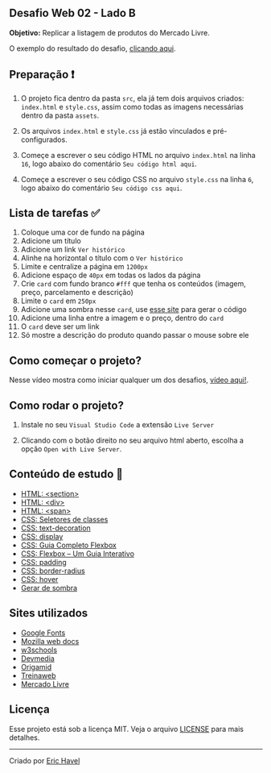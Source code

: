 ## Desafio Web 02 - Lado B

**Objetivo:** Replicar a listagem de produtos do Mercado Livre.

O exemplo do resultado do desafio, [clicando aqui](https://codelabs-36174.web.app/desafio-web-02-b).

## Preparação :exclamation:

1. O projeto fica dentro da pasta `src`, ela já tem dois arquivos criados: `index.html` e `style.css`, assim como todas as imagens necessárias dentro da pasta `assets`.

1. Os arquivos `index.html` e `style.css` já estão vinculados e pré-configurados.

1. Começe a escrever o seu código HTML no arquivo `index.html` na linha `16`, logo abaixo do comentário `Seu código html aqui`.

1. Começe a escrever o seu código CSS no arquivo `style.css` na linha `6`, logo abaixo do comentário `Seu código css aqui`.

## Lista de tarefas :white_check_mark:

1. Coloque uma cor de fundo na página
1. Adicione um título
1. Adicione um link `Ver histórico`
1. Alinhe na horizontal o título com o `Ver histórico`
1. Limite e centralize a página em `1200px`
1. Adicione espaço de `40px` em todas os lados da página
1. Crie `card` com fundo branco `#fff` que tenha os conteúdos (imagem, preço, parcelamento e descrição)
1. Limite o `card` em `250px`
1. Adicione uma sombra nesse `card`, use [esse site](https://www.cssmatic.com/box-shadow) para gerar o código 
1. Adicione uma linha entre a imagem e o preço, dentro do `card`
1. O `card` deve ser um link
1. Só mostre a descrição do produto quando passar o mouse sobre ele

## Como começar o projeto?

Nesse vídeo mostra como iniciar qualquer um dos desafios, [vídeo aqui!](https://www.youtube.com/watch?v=Vph1CUip0ik).

## Como rodar o projeto?

1. Instale no seu `Visual Studio Code` a extensão `Live Server`

1. Clicando com o botão direito no seu arquivo html aberto, escolha a opção `Open with Live Server`.

## Conteúdo de estudo :book:

- [HTML: \<section\>](https://developer.mozilla.org/pt-BR/docs/Web/HTML/Element/section)
- [HTML: \<div\>](https://www.devmedia.com.br/trabalhando-com-div-em-html/37209)
- [HTML: \<span\>](https://developer.mozilla.org/pt-BR/docs/Web/HTML/Element/span)
- [CSS: Seletores de classes](https://developer.mozilla.org/pt-BR/docs/Web/CSS/Class_selectors)
- [CSS: text-decoration](https://www.w3schools.com/cssref/pr_text_text-decoration.asp)
- [CSS: display](https://developer.mozilla.org/pt-BR/docs/Web/CSS/display)
- [CSS: Guia Completo Flexbox](https://origamid.com/projetos/flexbox-guia-completo/)
- [CSS: Flexbox – Um Guia Interativo](https://www.treinaweb.com.br/blog/css-flexbox-um-guia-interativo-parte-1-containers/)
- [CSS: padding](https://www.w3schools.com/css/css_padding.asp)
- [CSS: border-radius](https://www.w3schools.com/cssref/css3_pr_border-radius.asp)
- [CSS: hover](https://developer.mozilla.org/pt-BR/docs/Web/CSS/:hover)
- [Gerar de sombra](https://www.cssmatic.com/box-shadow)

## Sites utilizados

- [Google Fonts](https://fonts.google.com/)
- [Mozilla web docs](https://developer.mozilla.org/)
- [w3schools](https://www.w3schools.com)
- [Devmedia](https://www.devmedia.com.br)
- [Origamid](https://origamid.com)
- [Treinaweb](https://www.treinaweb.com.br/)
- [Mercado Livre](http://mercadolivre.com/)

## Licença

Esse projeto está sob a licença MIT. Veja o arquivo [LICENSE](/LICENSE) para mais detalhes.

---

Criado por [Eric Havel](https://www.linkedin.com/in/eric-havel-9a22b118/)
